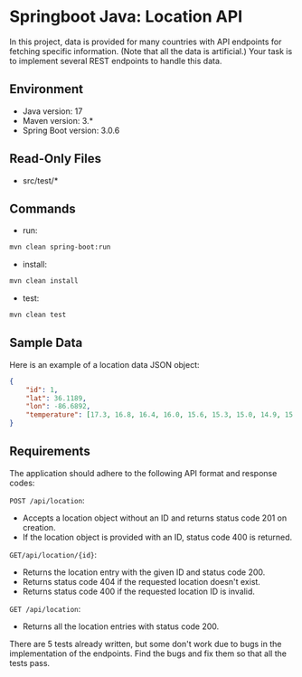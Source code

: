 # Springboot Java: Location API
In this project, data is provided for many countries with API endpoints for fetching specific information. (Note that all the data is artificial.) Your task is to implement several REST endpoints to handle this data.

## Environment
- Java version: 17
- Maven version: 3.*
- Spring Boot version: 3.0.6

## Read-Only Files
- src/test/*

## Commands
- run: 
```bash
mvn clean spring-boot:run
```
- install: 
```bash
mvn clean install
```
- test: 
```bash
mvn clean test
```

## Sample Data

Here is an example of a location data JSON object:

```json
{
    "id": 1,
    "lat": 36.1189,
    "lon": -86.6892,
    "temperature": [17.3, 16.8, 16.4, 16.0, 15.6, 15.3, 15.0, 14.9, 15.8, 18.0, 20.2, 22.3, 23.8, 24.9, 25.5, 25.7, 24.9, 23.0, 21.7, 20.8, 29.9, 29.2, 28.6, 28.1]
}
```

## Requirements

The application should adhere to the following API format and response codes:

`POST /api/location`:
- Accepts a location object without an ID and returns status code 201 on creation.
- If the location object is provided with an ID, status code 400 is returned.

`GET/api/location/{id}`:
- Returns the location entry with the given ID and status code 200.
- Returns status code 404 if the requested location doesn't exist.
- Returns status code 400 if the requested location ID is invalid.

`GET /api/location`:
- Returns all the location entries with status code 200.

There are 5 tests already written, but some don't work due to bugs in the implementation of the endpoints. Find the bugs and fix them so that all the tests pass.
